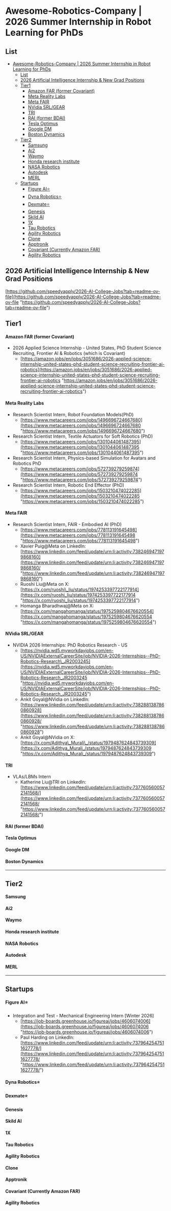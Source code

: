 # Awesome-Robotics-Company | 2026 Summer Internship in Robot Learning for PhDs

## List
- [Awesome-Robotics-Company | 2026 Summer Internship in Robot Learning for PhDs](#awesome-robotics-company--2026-summer-internship-in-robot-learning-for-phds)
  - [List](#list)
  - [2026 Artificial Intelligence Internship \& New Grad Positions](#2026-artificial-intelligence-internship--new-grad-positions)
  - [Tier1](#tier1)
      - [Amazon FAR (former Covariant)](#amazon-far-former-covariant)
      - [Meta Reality Labs](#meta-reality-labs)
      - [Meta FAIR](#meta-fair)
      - [NVidia SRL/GEAR](#nvidia-srlgear)
      - [TRI](#tri)
      - [RAI (former BDAI)](#rai-former-bdai)
      - [Tesla Optimus](#tesla-optimus)
      - [Google DM](#google-dm)
      - [Boston Dynamics](#boston-dynamics)
  - [Tier2](#tier2)
      - [Samsung](#samsung)
      - [Ai2](#ai2)
      - [Waymo](#waymo)
      - [Honda research institute](#honda-research-institute)
      - [NASA Robotics](#nasa-robotics)
      - [Autodesk](#autodesk)
      - [MERL](#merl)
  - [Startups](#startups)
      - [Figure AI⭐️](#figure-ai️)
      - [Dyna Robotics⭐️](#dyna-robotics️)
      - [Dexmate⭐️](#dexmate️)
      - [Genesis](#genesis)
      - [Skild AI](#skild-ai)
      - [1X](#1x)
      - [Tau Robotics](#tau-robotics)
      - [Agility Robotics](#agility-robotics)
      - [Clone](#clone)
      - [Apptronik](#apptronik)
      - [Covariant (Currently Amazon FAR)](#covariant-currently-amazon-far)
      - [Agility Robotics](#agility-robotics-1)


## 2026 Artificial Intelligence Internship & New Grad Positions

[https://github.com/speedyapply/2026-AI-College-Jobs?tab=readme-ov-file](https://github.com/speedyapply/2026-AI-College-Jobs?tab=readme-ov-file "https://github.com/speedyapply/2026-AI-College-Jobs?tab=readme-ov-file")

## Tier1

#### Amazon FAR (former Covariant)

- 2026 Applied Science Internship - United States, PhD Student Science Recruiting, Frontier AI & Robotics (which is Covariant)
  - [https://amazon.jobs/en/jobs/3051686/2026-applied-science-internship-united-states-phd-student-science-recruiting-frontier-ai-robotics](https://amazon.jobs/en/jobs/3051686/2026-applied-science-internship-united-states-phd-student-science-recruiting-frontier-ai-robotics "https://amazon.jobs/en/jobs/3051686/2026-applied-science-internship-united-states-phd-student-science-recruiting-frontier-ai-robotics")

#### Meta Reality Labs

- Research Scientist Intern, Robot Foundation Models(PhD)
  - [https://www.metacareers.com/jobs/1496696724667680](https://www.metacareers.com/jobs/1496696724667680 "https://www.metacareers.com/jobs/1496696724667680")
- Research Scientist Intern, Textile Actuators for Soft Robotics (PhD)
  - [https://www.metacareers.com/jobs/1301044061487395](https://www.metacareers.com/jobs/1301044061487395 "https://www.metacareers.com/jobs/1301044061487395")
- Research Scientist Intern, Physics-based Simulation for Avatars and Robotics PhD
  - [https://www.metacareers.com/jobs/572739279259874](https://www.metacareers.com/jobs/572739279259874 "https://www.metacareers.com/jobs/572739279259874")
- Research Scientist Intern, Robotic End Effector (PhD)
  - [https://www.metacareers.com/jobs/1503210474022285](https://www.metacareers.com/jobs/1503210474022285 "https://www.metacareers.com/jobs/1503210474022285")

#### Meta FAIR

- Research Scientist Intern, FAIR - Embodied AI (PhD)
  - [https://www.metacareers.com/jobs/778113191645498](https://www.metacareers.com/jobs/778113191645498 "https://www.metacareers.com/jobs/778113191645498")
  - Xavier Puig\@Meta on LinkedIn: [https://www.linkedin.com/feed/update/urn:li:activity:7382469471979868160](https://www.linkedin.com/feed/update/urn:li:activity:7382469471979868160/ "https://www.linkedin.com/feed/update/urn:li:activity:7382469471979868160")
  - Ruoshi Liu\@Meta on X: [https://x.com/ruoshi\_liu/status/1974253397722177914](https://x.com/ruoshi_liu/status/1974253397722177914 "https://x.com/ruoshi_liu/status/1974253397722177914")
  - Homanga Bharadhwaj\@Meta on X: [https://x.com/mangahomanga/status/1975259804676620554](https://x.com/mangahomanga/status/1975259804676620554 "https://x.com/mangahomanga/status/1975259804676620554")

#### NVidia SRL/GEAR

- NVIDIA 2026 Internships: PhD Robotics Research - US
  - [https://nvidia.wd5.myworkdayjobs.com/en-US/NVIDIAExternalCareerSite/job/NVIDIA-2026-Internships--PhD-Robotics-Research\_JR2003245](https://nvidia.wd5.myworkdayjobs.com/en-US/NVIDIAExternalCareerSite/job/NVIDIA-2026-Internships--PhD-Robotics-Research_JR2003245 "https://nvidia.wd5.myworkdayjobs.com/en-US/NVIDIAExternalCareerSite/job/NVIDIA-2026-Internships--PhD-Robotics-Research_JR2003245")
  - Ankit Goyal\@NVidia on LinkedIn: [https://www.linkedin.com/feed/update/urn:li:activity:7382881387860860928](https://www.linkedin.com/feed/update/urn:li:activity:7382881387860860928/ "https://www.linkedin.com/feed/update/urn:li:activity:7382881387860860928")
  - Ankit Goyal\@NVidia on X: [https://x.com/Adithya\_Murali\_/status/1979487624843739309](https://x.com/Adithya_Murali_/status/1979487624843739309 "https://x.com/Adithya_Murali_/status/1979487624843739309")

#### TRI

- VLAs/LBMs Intern
  - Katherine Liu\@TRI on LinkedIn: [https://www.linkedin.com/feed/update/urn:li:activity:7377605600572141568/](https://www.linkedin.com/feed/update/urn:li:activity:7377605600572141568/ "https://www.linkedin.com/feed/update/urn:li:activity:7377605600572141568/")

#### RAI (former BDAI)

#### Tesla Optimus

#### Google DM

#### Boston Dynamics

***

## Tier2

#### Samsung

#### Ai2

#### Waymo

#### Honda research institute

#### NASA Robotics

#### Autodesk

#### MERL

***

## Startups

#### Figure AI⭐️

- Integration and Test - Mechanical Engineering Intern \[Winter 2026]
  - [https://job-boards.greenhouse.io/figureai/jobs/4606074006](https://job-boards.greenhouse.io/figureai/jobs/4606074006 "https://job-boards.greenhouse.io/figureai/jobs/4606074006")
  - Paul Harding on LinkedIn: [https://www.linkedin.com/feed/update/urn:li:activity:7379642547511627778/](https://www.linkedin.com/feed/update/urn:li:activity:7379642547511627778/ "https://www.linkedin.com/feed/update/urn:li:activity:7379642547511627778/")

#### Dyna Robotics⭐️

#### Dexmate⭐️

#### Genesis

#### Skild AI

#### 1X

#### Tau Robotics

#### Agility Robotics

#### Clone

#### Apptronik

#### Covariant (Currently Amazon FAR)

#### Agility Robotics

